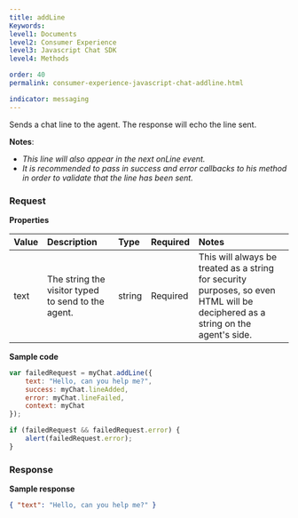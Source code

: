 ```yaml
---
title: addLine
Keywords:
level1: Documents
level2: Consumer Experience
level3: Javascript Chat SDK
level4: Methods

order: 40
permalink: consumer-experience-javascript-chat-addline.html

indicator: messaging
---
```


Sends a chat line to the agent. The response will echo the line sent.

**Notes**:

- *This line will also appear in the next onLine event.*
- *It is recommended to pass in success and error callbacks to his method in order to validate that the line has been sent.*

### Request

**Properties**

| Value |  Description | Type | Required | Notes |
| :--- | :--- | :--- | :--- | :--- |
| text	| The string the visitor typed to send to the agent. | string | Required | This will always be treated as a string for security purposes, so even HTML will be deciphered as a string on the agent's side. |

**Sample code**

```javascript
var failedRequest = myChat.addLine({
    text: "Hello, can you help me?",
    success: myChat.lineAdded,
    error: myChat.lineFailed,
    context: myChat
});

if (failedRequest && failedRequest.error) {
    alert(failedRequest.error);
}
```  
                                                                                                                    
### Response

**Sample response**

```json
{ "text": "Hello, can you help me?" }
```